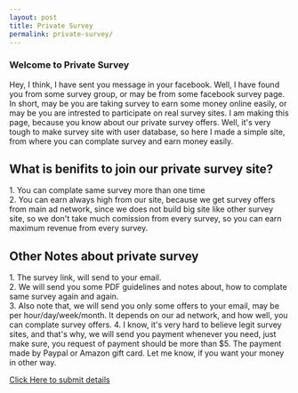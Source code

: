 ```yaml
---
layout: post
title: Private Survey
permalink: private-survey/
---
```


<div class="jumbotron">
  <h3>Welcome to Private Survey</h3>
  <p size="small">
Hey, I think, I have sent you message in your facebook. Well, I have found you from some survey group, or may be from some facebook survey page. In short, may be you are taking survey to earn some money online easily, or may be you are intrested to participate on real survey sites. I am making this page, because you know about our private survey offers. Well, it's very tough to make survey site with user database, so here I made a simple site, from where you can complate survey and earn money easily.

<h2> What is benifits to join our private survey site? </h2>
1. You can complate same survey more than one time <br/>
2. You can earn always high from our site, because we get survey offers from main ad network, since we does not build big site like other survey site, so we don't take much comission from every survey, so you can earn maximum revenue from every survey.<br/>

<h2> Other Notes about private survey </h2>
1. The survey link, will send to your email.<br/>
2. We will send you some PDF guidelines and notes about, how to complate same survey again and again.<br/>
3. Also note that, we will send you only some offers to your email, may be per hour/day/week/month. It depends on our ad network, and how well, you can complate survey offers.
4. I know, it's very hard to believe legit survey sites, and that's why, we will send you payment whenever you need, just make sure, you request of payment should be more than $5. The payment made by Paypal or Amazon gift card. Let me know, if you want your money in other way.

  </p>
<a class="btn btn-primary btn-lg" href="" role="button">Click Here to submit details</a><br/>
</div>
